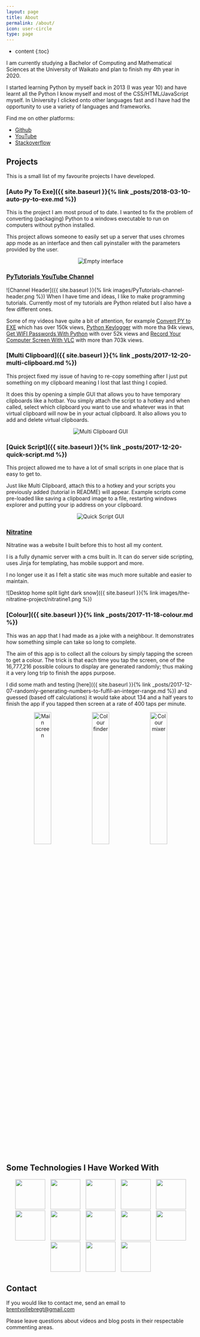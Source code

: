 ```yaml
---
layout: page
title: About
permalink: /about/
icon: user-circle
type: page
---
```


* content
{:toc}

I am currently studying a Bachelor of Computing and Mathematical Sciences at the University of Waikato and plan to finish my 4th year in 2020.

I started learning Python by myself back in 2013 (I was year 10) and have learnt all the Python I know myself and most of the CSS/HTML/JavaScript myself. In University I clicked onto other languages fast and I have had the opportunity to use a variety of languages and frameworks.

Find me on other platforms:
<ul>
    <li><a href="https://github.com/brentvollebregt"><i class="fa fa-github" aria-hidden="true"></i> Github</a></li>
    <li><a href="https://www.youtube.com/PyTutorialsOriginal"><i class="fa fa-youtube" aria-hidden="true"></i> YouTube</a></li>
    <li><a href="https://stackoverflow.com/users/3774244/brent-vollebregt"><i class="fa fa-stack-overflow" aria-hidden="true"></i> Stackoverflow</a></li>
</ul>

## Projects
This is a small list of my favourite projects I have developed.

### [Auto Py To Exe]({{ site.baseurl }}{% link _posts/2018-03-10-auto-py-to-exe.md %})
This is the project I am most proud of to date. I wanted to fix the problem of converting (packaging) Python to a windows executable to run on computers without python installed.

This project allows someone to easily set up a server that uses chromes app mode as an interface and then call pyinstaller with the parameters provided by the user.

<div style="text-align: center">
	<img src="https://i.imgur.com/EuUlayC.png" alt="Empty interface"/>
</div>

### [PyTutorials YouTube Channel](https://www.youtube.com/PyTutorialsOriginal)
![Channel Header]({{ site.baseurl }}{% link images/PyTutorials-channel-header.png %})
When I have time and ideas, I like to make programming tutorials. Currently most of my tutorials are Python related but I also have a few different ones.

Some of my videos have quite a bit of attention, for example [Convert PY to EXE](https://youtu.be/lOIJIk_maO4) which has over 150k views, [Python Keylogger](https://youtu.be/x8GbWt56TlY) with more tha 94k views, [Get WIFI Passwords With Python](https://youtu.be/Z_QAvJ8sr6A) with over 52k views and [Record Your Computer Screen With VLC](https://youtu.be/H-6gxvBBEiw) with more than 703k views.

### [Multi Clipboard]({{ site.baseurl }}{% link _posts/2017-12-20-multi-clipboard.md %})
This project fixed my issue of having to re-copy something after I just put something on my clipboard meaning I lost that last thing I copied.

It does this by opening a simple GUI that allows you to have temporary clipboards like a hotbar. You simply attach the script to a hotkey and when called, select which clipboard you want to use and whatever was in that virtual clipboard will now be in your actual clipboard. It also allows you to add and delete virtual clipboards.

<div style="text-align: center">
	<img src="{{ site.baseurl }}{% link images/multi-clipboard/gui1.jpg %}" alt="Multi Clipboard GUI"/>
</div>

### [Quick Script]({{ site.baseurl }}{% link _posts/2017-12-20-quick-script.md %})
This project allowed me to have a lot of small scripts in one place that is easy to get to.

Just like Multi Clipboard, attach this to a hotkey and your scripts you previously added (tutorial in README) will appear. Example scripts come pre-loaded like saving a clipboard image to a file, restarting windows explorer and putting your ip address on your clipboard.

<div style="text-align: center">
	<img src="{{ site.baseurl }}{% link images/quick-script/gui1.png %}" alt="Quick Script GUI"/>
</div>

### [Nitratine](http://nitratine.pythonanywhere.com/)
Nitratine was a website I built before this to host all my content.

I is a fully dynamic server with a cms built in. It can do server side scripting, uses Jinja for templating, has mobile support and more.

I no longer use it as I felt a static site was much more suitable and easier to maintain.

![Desktop home split light dark snow]({{ site.baseurl }}{% link images/the-nitratine-project/nitratine1.png %})

### [Colour]({{ site.baseurl }}{% link _posts/2017-11-18-colour.md %})
This was an app that I had made as a joke with a neighbour. It demonstrates how something simple can take so long to complete.

The aim of this app is to collect all the colours by simply tapping the screen to get a colour. The trick is that each time you tap the screen, one of the 16,777,216 possible colours to display are generated randomly; thus making it a very long trip to finish the apps purpose.

I did some math and testing [here]({{ site.baseurl }}{% link _posts/2017-12-07-randomly-generating-numbers-to-fulfil-an-integer-range.md %}) and guessed (based off calculations) it would take about 134 and a half years to finish the app if you tapped then screen at a rate of 400 taps per minute.

<div style="text-align: center">
	<img style="width: 30%;" src="{{ site.baseurl }}{% link images/colour/tap-screen.png %}" alt="Main screen"/>
	<img style="width: 30%;" src="{{ site.baseurl }}{% link images/colour/colour-viewer.png %}" alt="Colour finder"/>
	<img style="width: 30%;" src="{{ site.baseurl }}{% link images/colour/colour-mixer.png %}" alt="Colour mixer"/>
</div>

## Some Technologies I Have Worked With
<div style="text-align: center">
    <!-- Python -->
    <img src="{{ site.baseurl }}/images/icons/python.svg" style="width: 80px; margin: 0 5px">
    <!-- Java -->
    <img src="{{ site.baseurl }}/images/icons/java.svg" style="width: 80px; margin: 0 5px">
    <!-- JavaScript -->
    <img src="{{ site.baseurl }}/images/icons/javascript.svg" style="width: 80px; margin: 0 5px">
    <!-- Clojure -->
    <img src="{{ site.baseurl }}/images/icons/clojure.svg" style="width: 80px; margin: 0 5px">
    <!-- HTML -->
    <img src="{{ site.baseurl }}/images/icons/html.svg" style="width: 80px; margin: 0 5px">
    <!-- CSS -->
    <img src="{{ site.baseurl }}/images/icons/css.svg" style="width: 80px; margin: 0 5px">
    <!-- SQLite -->
    <img src="{{ site.baseurl }}/images/icons/sqlite.svg" style="width: 80px; margin: 0 5px">
    <!-- Android -->
    <img src="{{ site.baseurl }}/images/icons/android.svg" style="width: 80px; margin: 0 5px">
    <!-- Flask -->
    <img src="{{ site.baseurl }}/images/icons/flask.svg" style="width: 80px; margin: 0 5px">
    <!-- Git -->
    <img src="{{ site.baseurl }}/images/icons/git.svg" style="width: 80px; margin: 0 5px">
    <!-- JetBrains -->
    <img src="{{ site.baseurl }}/images/icons/jetbrains.svg" style="width: 80px; margin: 0 5px">
    <!-- Linux -->
    <img src="{{ site.baseurl }}/images/icons/linux.svg" style="width: 80px; margin: 0 5px">
    <!-- PhotoShop -->
    <img src="{{ site.baseurl }}/images/icons/photoshop.svg" style="width: 80px; margin: 0 5px">
</div>

## Contact
If you would like to contact me, send an email to [brentvollebregt@gmail.com](mailto:brentvollebregt@gmail.com)

Please leave questions about videos and blog posts in their respectable commenting areas.
